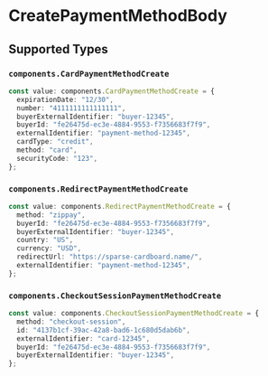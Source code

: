 # CreatePaymentMethodBody


## Supported Types

### `components.CardPaymentMethodCreate`

```typescript
const value: components.CardPaymentMethodCreate = {
  expirationDate: "12/30",
  number: "4111111111111111",
  buyerExternalIdentifier: "buyer-12345",
  buyerId: "fe26475d-ec3e-4884-9553-f7356683f7f9",
  externalIdentifier: "payment-method-12345",
  cardType: "credit",
  method: "card",
  securityCode: "123",
};
```

### `components.RedirectPaymentMethodCreate`

```typescript
const value: components.RedirectPaymentMethodCreate = {
  method: "zippay",
  buyerId: "fe26475d-ec3e-4884-9553-f7356683f7f9",
  buyerExternalIdentifier: "buyer-12345",
  country: "US",
  currency: "USD",
  redirectUrl: "https://sparse-cardboard.name/",
  externalIdentifier: "payment-method-12345",
};
```

### `components.CheckoutSessionPaymentMethodCreate`

```typescript
const value: components.CheckoutSessionPaymentMethodCreate = {
  method: "checkout-session",
  id: "4137b1cf-39ac-42a8-bad6-1c680d5dab6b",
  externalIdentifier: "card-12345",
  buyerId: "fe26475d-ec3e-4884-9553-f7356683f7f9",
  buyerExternalIdentifier: "buyer-12345",
};
```

